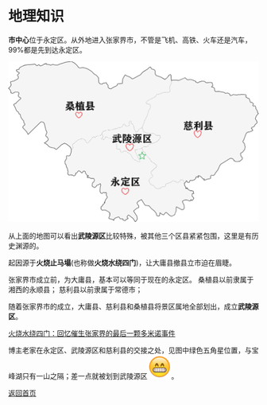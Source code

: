 # 地理知识

**市中心**位于永定区。从外地进入张家界市，不管是飞机、高铁、火车还是汽车，99%都是先到达永定区。

![张家界市地理知识](../../image/区县划分.png)

从上面的地图可以看出**武陵源区**比较特殊，被其他三个区县紧紧包围，这里是有历史渊源的。

起因源于**火烧止马塌**(也称做**火烧水绕四门**)，让大庸县撤县立市迫在眉睫。

张家界市成立前，为大庸县，基本可以等同于现在的永定区。
桑植县以前隶属于湘西的永顺县；
慈利县以前隶属于常德市；

随着张家界市的成立，大庸县、慈利县和桑植县将景区属地全部划出，成立**武陵源区**。

[火烧水绕四门：回忆催生张家界的最后一颗多米诺事件](https://mp.weixin.qq.com/s?__biz=MzA5NjI4MTYxMA==&mid=2650299998&idx=1&sn=28dbc65ae1dc2b62c7b53f26a2445a67&chksm=88be8b3bbfc9022dfdf72d88deadf2fe2bee0ef959c12c213d05d19bc04f1c198c9890e57e5a&scene=27)

博主老家在永定区、武陵源区和慈利县的交接之处，见图中绿色五角星位置，与宝峰湖只有一山之隔；差一点就被划到武陵源区![alt text](0DDA81A3.png)。

[返回首页](/README)
